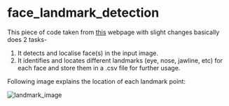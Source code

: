 # face_landmark_detection

This piece of code taken from [this]() webpage with slight changes basically does 2 tasks-
1. It detects and localise face(s) in the input image.
2. It identifies and locates different landmarks (eye, nose, jawline, etc) for each face and store them in a .csv file for further usage.

Following image explains the location of each landmark point:

![landmark_image](https://pyimagesearch.com/wp-content/uploads/2017/04/facial_landmarks_68markup.jpg)
